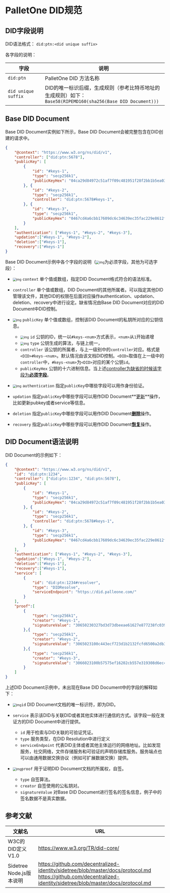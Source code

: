 # PalletOne DID规范

## DID字段说明

DID语法格式： `did:ptn:<did unique suffix>`

各字段的说明：

| 字段                | 说明                                                         |
| ------------------- | ------------------------------------------------------------ |
| `did:ptn`           | PalletOne DID 方法名称                                       |
| `did unique suffix` | DID的唯一标识后缀，生成规则（参考比特币地址的生成规则）如下：<br />`Base58(RIPEMD160(sha256(Base DID Document)))` |



## Base DID Document

Base DID Document实例如下所示，Base DID Document会被完整包含在DID创建的请求中。

```json
{
    "@context": "https://www.w3.org/ns/did/v1",
    "controller": ["did:ptn:5678"],
    "publicKey": [
        {
            "id": "#keys-1",
            "type": "secp256k1",
            "publicKeyHex": "04ca29d84972c51af7f09c481951f28f2bb1b5ea03f4997b68977c7be013d7f35c079bec522d0bef84a116498dee4f100d8ceb29cd196bd416b444e17569bf19356b5c62d4d555e73e3341f8cc36edcfe2ebf240fa6a292af39dff68a769ee42c9",
  		}, {
            "id": "#keys-2",
            "type": "secp256k1",
            "controller": "did:ptn:5678#keys-1",
  		}, {
        	"id": "#keys-3",
          	"type": "secp256k1",
          	"publicKeyHex": "0467cd4a6cbb17609dc6c34639ec35fac229e8612f8b8046ba2f64e2642fe88f801894b5636de3dbcd94dfc1bac95143b1104714306ad329a1e069fe12f055497a5ebb10dc9d9a9dfb1092055e4b29da06110cad1da121086944ba73cc6484dc1e"
        }
    ],
    "authentication": ["#keys-1", "#keys-2", "#keys-3"],
    "updation":["#keys-1", "#keys-2"],
    "deletion":["#keys-1"],
    "recovery":["#keys-1"]
}
```

Base DID Document示例中各个字段的说明（<img src="C:\Users\Administrator\AppData\Local\YNote\data\yiyaxuelu@163.com\cc29f2e5405e47f8867d1c8dea3b282b\star__.png" alt="img" style="zoom: 67%;" />为必须字段，其他为可选字段）：

- <img src="C:\Users\Administrator\AppData\Local\YNote\data\yiyaxuelu@163.com\cc29f2e5405e47f8867d1c8dea3b282b\star__.png" alt="img" style="zoom: 67%;" /> `context`   单个值或数组，指定DID Document格式符合的语法标准。

- `controller`  单个值或数组，DID Document的其他所属者。可以指定其他DID管理该文件，其他DID的权限在后面对应操作authentication、updation、deletion、recovery中进行设定。缺省情况由Base DID Document对应的DID Document中DID控制。

- <img src="C:\Users\Administrator\AppData\Local\YNote\data\yiyaxuelu@163.com\cc29f2e5405e47f8867d1c8dea3b282b\star__.png" alt="img" style="zoom: 67%;" /> `publicKey`  单个值或数组，控制该DID Document的私钥所对应的公钥信息。
  - <img src="C:\Users\Administrator\AppData\Local\YNote\data\yiyaxuelu@163.com\cc29f2e5405e47f8867d1c8dea3b282b\star__.png" alt="img" style="zoom: 67%;" /> `id`  公钥的ID，统一以`#keys-<num>`方式表示，`<num>`从`1`开始递增
  - <img src="C:\Users\Administrator\AppData\Local\YNote\data\yiyaxuelu@163.com\cc29f2e5405e47f8867d1c8dea3b282b\star__.png" alt="img" style="zoom: 67%;" /> `type`  公钥生成的算法，与链上统一，
  - `controller`  该公钥的所属者，与上一级别中的`controller`对应。格式是`<DID>#keys-<num>`。默认情况由该文档DID控制。`<DID>`取值在上一级中的`controller`中，`#keys-<num>`为`<DID>`对应的某个公钥`id`。
  - `publicKeyHex`  公钥的十六进制信息。当上述<u>controller为缺省的时候该字段为**必须字段**</u>。
- <img src="C:\Users\Administrator\AppData\Local\YNote\data\yiyaxuelu@163.com\cc29f2e5405e47f8867d1c8dea3b282b\star__.png" alt="img" style="zoom: 67%;" /> `authentication`  指定`publicKey`中哪些字段可以用作身份验证。
- `updation`  指定`publicKey`中哪些字段可以用作DID Document**<u>更新</u>**操作，比如更新pubkey或者service等信息。
- `deletion`  指定`publicKey`中哪些字段可以用作DID Document<u>**删除**</u>操作。
- `recovery`  指定`publicKey`中哪些字段可以用作DID Document<u>**恢复**</u>操作。



## DID Document语法说明

DID Document的示例如下：

```json
{
    "@context": "https://www.w3.org/ns/did/v1",
    "id": "did:ptn:1234",
	"controller": ["did:ptn:1234", "did:ptn:5678"],
    "publicKey": [
        {
            "id": "#keys-1",
            "type": "secp256k1",
            "publicKeyHex": "04ca29d84972c51af7f09c481951f28f2bb1b5ea03f4997b68977c7be013d7f35c079bec522d0bef84a116498dee4f100d8ceb29cd196bd416b444e17569bf19356b5c62d4d555e73e3341f8cc36edcfe2ebf240fa6a292af39dff68a769ee42c9",
  		}, {
            "id": "#keys-2",
            "type": "secp256k1",
            "controller": "did:ptn:5678#keys-1",
  		}, {
        	"id": "#keys-3",
          	"type": "secp256k1",
          	"publicKeyHex": "0467cd4a6cbb17609dc6c34639ec35fac229e8612f8b8046ba2f64e2642fe88f801894b5636de3dbcd94dfc1bac95143b1104714306ad329a1e069fe12f055497a5ebb10dc9d9a9dfb1092055e4b29da06110cad1da121086944ba73cc6484dc1e"
        }
    ],
    "authentication": ["#keys-1", "#keys-2", "#keys-3"],
    "updation":["#keys-1", "#keys-2"],
    "deletion":["#keys-1"],
    "recovery":["#keys-1"],
    "service": [
        {
    		"id": "did:ptn:1234#resolver",
			"type": "DIDResolve",
    		"serviceEndpoint": "https://did.palleone.com/"
  		}
    ],
    "proof":[
        {
           	"type": "secp256k1",
    		"creator": "#keys-1",
    		"signatureValue": "30650230327bd3d73dbeeae61627e877238fc039934dcf559c03935a739a61ac59a6966f7215b21d0d4d2d34dd2c16a92a8e5810023100b14417f7ef0e3c9404c9fc0b1bf077f225c368d6e119bba754985f5c601204024d2a84001f5c9675d86a8f456a378cdc" 
        },{
           	"type": "secp256k1",
    		"creator": "#keys-2",
    		"signatureValue": "3065023100c443ecf723d1b2132fcfd6500a2db31e5fe1b89cd70a1c0593689f803d11331a5b480f5b3ae98c74ed31e4b6d9f80952023026963f070d2fcbc0ff2786824790d0c946ad1dc7ae25ec074b49b4c9025a0858006d8fd6c3b0e5ee3c3627b007bd52b5" 
        },{
           	"type": "secp256k1",
    		"creator": "#keys-3",
    		"signatureValue": "3066023100b57575ef16202cb557e319308d6ec4856857c9867351238811cc0c2e0e4a017acce408c32ee81364ee15ad04c4385c0b023100fab36a23731d41e8c16daf52af2e729c28a5ee185e5f7ffc0fb8f3930e79e77f350f4ad8a71f15823e31fedbc49a7eca" 
        }
    ]
}
```

上述DID Document示例中，未出现在Base DID Document中的字段的解释如下：

- <img src="C:\Users\Administrator\AppData\Local\YNote\data\yiyaxuelu@163.com\cc29f2e5405e47f8867d1c8dea3b282b\star__.png" alt="img" style="zoom: 67%;" />`id`  DID Document文档的唯一标识符，即为DID。

- `service`   表示该DID与关联DID或者其他实体进行通信的方式。该字段一般在发证方的DID Document中进行提供。

  - `id`  用于检索与DID关联的可验证凭证。
  - `type`   服务类型，在DID Resolution中进行定义
  - `serviceEndpoint`  代表DID主体或者其他主体运行的网络地址。比如发现服务，社交网络，文件存储服务和可验证的声明存储库服务。服务端点也可以由通用数据交换协议（例如可扩展数据交换）提供。

- <img src="C:\Users\Administrator\AppData\Local\YNote\data\yiyaxuelu@163.com\cc29f2e5405e47f8867d1c8dea3b282b\star__.png" alt="img" style="zoom: 67%;" />`proof`  用于证明DID Document文档的所属权，自签。

  - `type`  自签算法。
  - `creator`  自签使用的公私钥对。
  - `signatureValue`  对Base DID Document进行签名的签名信息，例子中的签名数据不是真实数据。

  

## 参考文献

| 文献名                   | URL                                                          |
| ------------------------ | ------------------------------------------------------------ |
| W3C的DID定义V1.0         | https://www.w3.org/TR/did-core/                              |
| Sidetree Node.js版本说明 | https://github.com/decentralized-identity/sidetree/blob/master/docs/protocol.md<br />https://github.com/decentralized-identity/sidetree/blob/master/docs/protocol.md |

